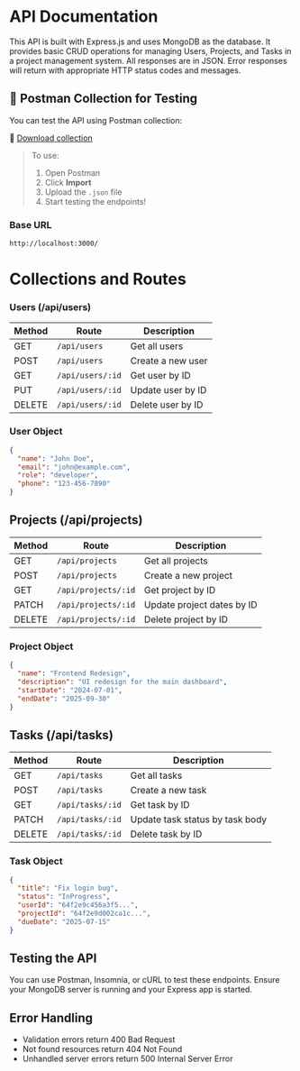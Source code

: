 # API Documentation
This API is built with Express.js and uses MongoDB as the database. 
It provides basic CRUD operations for managing Users, Projects, and Tasks in a project management system.
All responses are in JSON. Error responses will return with appropriate HTTP status codes and messages.

## 🧪 Postman Collection for Testing

You can test the API using Postman collection:

📁 [Download collection](./docs/ProjectManagementAPI.postman_collection.json)

> To use:
> 1. Open Postman
> 2. Click **Import**
> 3. Upload the `.json` file
> 4. Start testing the endpoints!

### Base URL
`http://localhost:3000/`

# Collections and Routes

### Users (/api/users)

| Method | Route            | Description       |
| ------ | ---------------- | ----------------- |
| GET    | `/api/users`     | Get all users     |
| POST   | `/api/users`     | Create a new user |
| GET    | `/api/users/:id` | Get user by ID    |
| PUT    | `/api/users/:id` | Update user by ID |
| DELETE | `/api/users/:id` | Delete user by ID |

### User Object
```json
{
  "name": "John Doe",
  "email": "john@example.com",
  "role": "developer",
  "phone": "123-456-7890"
}
```

##  Projects (/api/projects)
| Method | Route               | Description                |
| ------ | ------------------- | -------------------------- |
| GET    | `/api/projects`     | Get all projects           |
| POST   | `/api/projects`     | Create a new project       |
| GET    | `/api/projects/:id` | Get project by ID          |
| PATCH  | `/api/projects/:id` | Update project dates by ID |
| DELETE | `/api/projects/:id` | Delete project by ID       |

### Project Object
```json
{
  "name": "Frontend Redesign",
  "description": "UI redesign for the main dashboard",
  "startDate": "2024-07-01",
  "endDate": "2025-09-30"
}
```

## Tasks (/api/tasks)
| Method | Route            | Description                     |
| ------ | ---------------- | ------------------------------- |
| GET    | `/api/tasks`     | Get all tasks                   |
| POST   | `/api/tasks`     | Create a new task               |
| GET    | `/api/tasks/:id` | Get task by ID                  |
| PATCH  | `/api/tasks/:id` | Update task status by task body |
| DELETE | `/api/tasks/:id` | Delete task by ID               |


### Task Object
```json
{
  "title": "Fix login bug",
  "status": "InProgress",
  "userId": "64f2e9c456a3f5...",
  "projectId": "64f2e9d002ca1c...",
  "dueDate": "2025-07-15"
}
```

## Testing the API
You can use Postman, Insomnia, or cURL to test these endpoints. Ensure your MongoDB server is running and your Express app is started.

## Error Handling

- Validation errors return 400 Bad Request
- Not found resources return 404 Not Found
- Unhandled server errors return 500 Internal Server Error